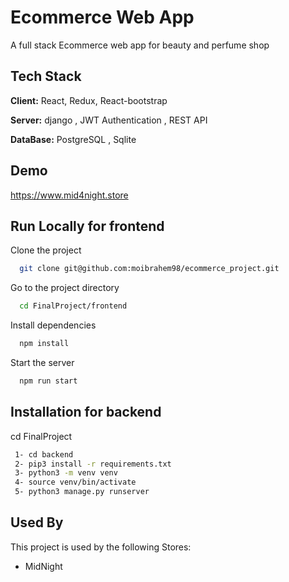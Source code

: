 
# Ecommerce Web App

A full stack Ecommerce web app for beauty and perfume shop

## Tech Stack

**Client:** React, Redux, React-bootstrap

**Server:** django , JWT Authentication , REST API

**DataBase:** PostgreSQL , Sqlite



## Demo

https://www.mid4night.store
## Run Locally for frontend

Clone the project

```bash
  git clone git@github.com:moibrahem98/ecommerce_project.git
```

Go to the project directory

```bash
  cd FinalProject/frontend
```

Install dependencies

```bash
  npm install
```

Start the server

```bash
  npm run start
```




## Installation for backend

cd FinalProject

```bash
 1- cd backend
 2- pip3 install -r requirements.txt
 3- python3 -m venv venv
 4- source venv/bin/activate
 5- python3 manage.py runserver

```
    
## Used By

This project is used by the following Stores:

- MidNight
